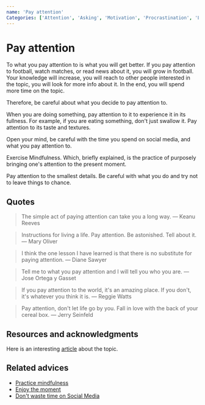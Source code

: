 ```yaml
---
name: 'Pay attention'
Categories: ['Attention', 'Asking', 'Motivation', 'Procrastination', 'Listening', 'Knowledge', 'Curiosity', 'Mindfulness', 'Focus']
---
```

# Pay attention

To what you pay attention to is what you will get better. If you pay attention to football, watch matches, or read news about it, you will grow in football. Your knowledge will increase, you will reach to other people interested in the topic, you will look for more info about it. In the end, you will spend more time on the topic.

Therefore, be careful about what you decide to pay attention to.

When you are doing something, pay attention to it to experience it in its fullness. For example, if you are eating something, don't just swallow it. Pay attention to its taste and textures.

Open your mind, be careful with the time you spend on social media, and what you pay attention to.

Exercise Mindfulness. Which, briefly explained, is the practice of purposely bringing one's attention to the present moment.

Pay attention to the smallest details. Be careful with what you do and try not to leave things to chance.

## Quotes

> The simple act of paying attention can take you a long way. ― Keanu Reeves

> Instructions for living a life. Pay attention. Be astonished. Tell about it. ― Mary Oliver

> I think the one lesson I have learned is that there is no substitute for paying attention. ― Diane Sawyer

> Tell me to what you pay attention and I will tell you who you are. ― Jose Ortega y Gasset

> If you pay attention to the world, it's an amazing place. If you don't, it's whatever you think it is. ― Reggie Watts

> Pay attention, don't let life go by you. Fall in love with the back of your cereal box. ― Jerry Seinfeld

## Resources and acknowledgments

Here is an interesting [article](https://mythirdbrain.substack.com/p/how-i-spend-my-attention) about the topic.

## Related advices

- [Practice mindfulness](../Practice%20mindfulness/index.md)
- [Enjoy the moment](../Enjoy%20the%20moment/index.md)
- [Don't waste time on Social Media](../Don't%20waste%20time%20on%20Social%20Media/index.md)